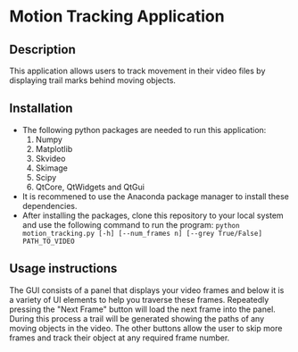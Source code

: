 # Motion Tracking Application
## Description
This application allows users to track movement in their video files by displaying trail marks behind moving objects.
## Installation
- The following python packages are needed to run this application:
  1. Numpy
  2. Matplotlib
  3. Skvideo
  4. Skimage
  5. Scipy
  6. QtCore, QtWidgets and QtGui
- It is recommened to use the Anaconda package manager to install these dependencies.
- After installing the packages, clone this repository to your local system and use the following command to run the program: `python motion_tracking.py [-h] [--num_frames n] [--grey True/False] PATH_TO_VIDEO`
## Usage instructions
The GUI consists of a panel that displays your video frames and below it is a variety of UI elements to help you traverse these frames. Repeatedly pressing the "Next Frame" button will load the next frame into the panel. During this process a trail will be generated showing the paths of any moving objects in the video. The other buttons allow the user to skip more frames and track their object at any required frame number.

